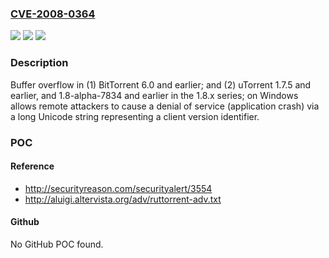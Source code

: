 ### [CVE-2008-0364](https://cve.mitre.org/cgi-bin/cvename.cgi?name=CVE-2008-0364)
![](https://img.shields.io/static/v1?label=Product&message=n%2Fa&color=blue)
![](https://img.shields.io/static/v1?label=Version&message=n%2Fa&color=blue)
![](https://img.shields.io/static/v1?label=Vulnerability&message=n%2Fa&color=brighgreen)

### Description

Buffer overflow in (1) BitTorrent 6.0 and earlier; and (2) uTorrent 1.7.5 and earlier, and 1.8-alpha-7834 and earlier in the 1.8.x series; on Windows allows remote attackers to cause a denial of service (application crash) via a long Unicode string representing a client version identifier.

### POC

#### Reference
- http://securityreason.com/securityalert/3554
- http://aluigi.altervista.org/adv/ruttorrent-adv.txt

#### Github
No GitHub POC found.

